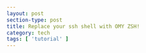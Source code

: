 ```yaml
---
layout: post
section-type: post
title: Replace your ssh shell with OMY ZSH!
category: tech
tags: [ 'tutorial' ]
---
```


<!-- Click the view more posts link bellow, to see the currently available post-tutorials to help you get your { Personal } website up and running quicker!

Note that every time you update the site configuration (_config.yml), you will need
to cancel the serving (*Ctr + C*) and serve the website again.

Any contributions, feedback and issues to the <a href="https://github.com/PanosSakkos/personal-jekyll-theme" target="_blank">repo</a> are more than welcome!
 -->